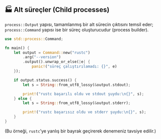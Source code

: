 ## 🏭 Alt süreçler (Child processes)

`process::Output` yapısı, tamamlanmış bir alt sürecin çıktısını temsil eder; `process::Command` yapısı ise bir süreç oluşturucudur (process builder).

```rust
use std::process::Command;

fn main() {
    let output = Command::new("rustc")
        .arg("--version")
        .output().unwrap_or_else(|e| {
            panic!("süreç çalıştırılamadı: {}", e)
    });

    if output.status.success() {
        let s = String::from_utf8_lossy(&output.stdout);

        print!("rustc başarılı oldu ve stdout şuydu:\n{}", s);
    } else {
        let s = String::from_utf8_lossy(&output.stderr);

        print!("rustc başarısız oldu ve stderr şuydu:\n{}", s);
    }
}
```

(Bu örneği, `rustc`’ye yanlış bir bayrak geçirerek denemeniz tavsiye edilir.)
